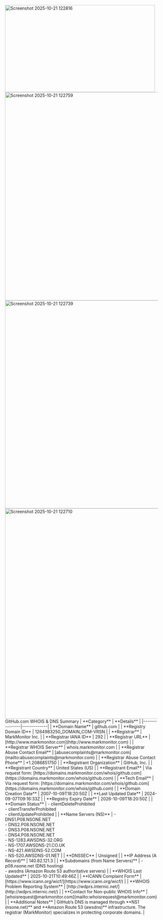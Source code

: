 <img width="494" height="287" alt="Screenshot 2025-10-21 122816" src="https://github.com/user-attachments/assets/d8225a9d-0ac7-4224-bd3b-320e32476b73" />
<img width="674" height="686" alt="Screenshot 2025-10-21 122759" src="https://github.com/user-attachments/assets/558511ae-f530-4fad-a3e8-6f714d74b446" />
<img width="775" height="685" alt="Screenshot 2025-10-21 122739" src="https://github.com/user-attachments/assets/a6ac97cc-f934-41dc-9b7d-e8955a05759e" />
<img width="728" height="693" alt="Screenshot 2025-10-21 122710" src="https://github.com/user-attachments/assets/106cdd83-7437-490a-aff1-18e2d05ff852" />
GitHub.com WHOIS & DNS Summary
| **Category** | **Details** |
|---------------|-------------|
| **Domain Name** | github.com |
| **Registry Domain ID** | 1264983250_DOMAIN_COM-VRSN |
| **Registrar** | MarkMonitor Inc. |
| **Registrar IANA ID** | 292 |
| **Registrar URL** | [http://www.markmonitor.com](http://www.markmonitor.com) |
| **Registrar WHOIS Server** | whois.markmonitor.com |
| **Registrar Abuse Contact Email** | [abusecomplaints@markmonitor.com](mailto:abusecomplaints@markmonitor.com) |
| **Registrar Abuse Contact Phone** | +1.2086851750 |
| **Registrant Organization** | GitHub, Inc. |
| **Registrant Country** | United States (US) |
| **Registrant Email** | Via request form: [https://domains.markmonitor.com/whois/github.com](https://domains.markmonitor.com/whois/github.com) |
| **Tech Email** | Via request form: [https://domains.markmonitor.com/whois/github.com](https://domains.markmonitor.com/whois/github.com) |
| **Domain Creation Date** | 2007-10-09T18:20:50Z |
| **Last Updated Date** | 2024-09-07T09:16:33Z |
| **Registry Expiry Date** | 2026-10-09T18:20:50Z |
| **Domain Status** | - clientDeleteProhibited  <br> - clientTransferProhibited  <br> - clientUpdateProhibited |
| **Name Servers (NS)** | - DNS1.P08.NSONE.NET <br> - DNS2.P08.NSONE.NET <br> - DNS3.P08.NSONE.NET <br> - DNS4.P08.NSONE.NET <br> - NS-1283.AWSDNS-32.ORG <br> - NS-1707.AWSDNS-21.CO.UK <br> - NS-421.AWSDNS-52.COM <br> - NS-520.AWSDNS-01.NET |
| **DNSSEC** | Unsigned |
| **IP Address (A Record)** | 140.82.121.3 |
| **Subdomains (from Name Servers)** | - p08.nsone.net (DNS hosting) <br> - awsdns (Amazon Route 53 authoritative servers) |
| **WHOIS Last Updated** | 2025-10-21T10:49:46Z |
| **ICANN Complaint Form** | [https://www.icann.org/wicf/](https://www.icann.org/wicf/) |
| **WHOIS Problem Reporting System** | [http://wdprs.internic.net/](http://wdprs.internic.net/) |
| **Contact for Non-public WHOIS Info** | [whoisrequest@markmonitor.com](mailto:whoisrequest@markmonitor.com) |
| **Additional Notes** | GitHub’s DNS is managed through **NS1 (nsone.net)** and **Amazon Route 53 (awsdns)** infrastructure. The registrar (MarkMonitor) specializes in protecting corporate domains. |
